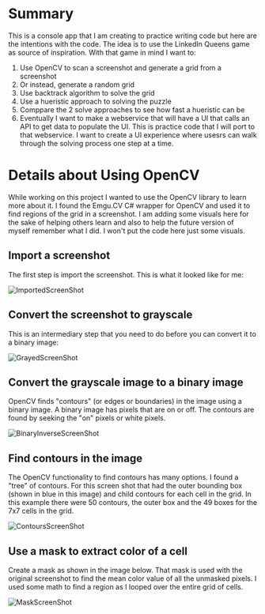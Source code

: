 # Summary 
This is a console app that I am creating to practice writing code but here are the intentions with the code. The idea is to use the LinkedIn Queens game as source of inspiration. With that game in mind I want to: 
1. Use OpenCV to scan a screenshot and generate a grid from a screenshot
1. Or instead, generate a random grid
1. Use backtrack algorithm to solve the grid
1. Use a hueristic approach to solving the puzzle
1. Comppare the 2 solve approaches to see how fast a hueristic can be
1. Eventually I want to make a webservice that will have a UI that calls an API to get data to populate the UI. This is practice code that I will port to that webservice. I want to create a UI experience where usesrs can walk through the solving process one step at a time.

# Details about Using OpenCV
While working on this project I wanted to use the OpenCV library to learn more about it. I found the Emgu.CV C# wrapper for OpenCV and used it to find regions of the grid in a screenshot. I am adding some visuals here for the sake of helping others learn and also to help the future version of myself remember what I did. I won't put the code here just some visuals.

##  Import a screenshot
The first step is import the screenshot. This is what it looked like for me:

![ImportedScreenShot](https://github.com/user-attachments/assets/9c358b3b-01c0-4038-b529-a8b7dc71c0cc)

##  Convert the screenshot to grayscale
This is an intermediary step that you need to do before you can convert it to a binary image:

![GrayedScreenShot](https://github.com/user-attachments/assets/b765eaab-5a50-4c26-91a3-3788b2535c9b)

##  Convert the grayscale image to a binary image
OpenCV finds "contours" (or edges or boundaries) in the image using a binary image. A binary image has pixels that are on or off. The contours are found by seeking the "on" pixels or white pixels.

![BinaryInverseScreenShot](https://github.com/user-attachments/assets/e7b1fef0-52f6-42ba-a0e3-87bd78f2e638)

##  Find contours in the image
The OpenCV functionality to find contours has many options. I found a "tree" of contours. For this screen shot that had the outer bounding box (shown in blue in this image) and child contours for each cell in the grid. In this example there were 50 contours, the outer box and the 49 boxes for the 7x7 cells in the grid.

![ContoursScreenShot](https://github.com/user-attachments/assets/4d73c037-b2fa-4c0c-a425-5f96f3b29bbe)

## Use a mask to extract color of a cell
Create a mask as shown in the image below. That mask is used with the original screenshot to find the mean color value of all the unmasked pixels. I used some math to find a region as I looped over the entire grid of cells.

![MaskScreenShot](https://github.com/user-attachments/assets/c55d4a5c-1fea-4150-9c79-b7ef4181f72f)






